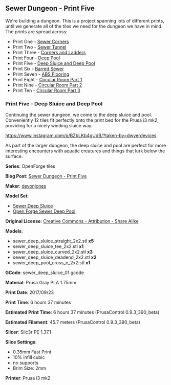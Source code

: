 ## Sewer Dungeon - Print Five

We're building a dungeon. This is a project spanning lots of different prints, until
we generate all of the tiles we need for the dungeon we have in mind. The prints
are spread across:

 - Print One - [Sewer Corners](http://www.dwyerdevices.com/2017/09/24/sewer-dungeon-print-one/)
 - Print Two - [Sewer Tunnel](http://www.dwyerdevices.com/2017/09/24/sewer-dungeon-print-two/)
 - Print Three - [Corners and Ladders](http://www.dwyerdevices.com/2017/09/24/sewer-dungeon-print-three/)
 - Print Four - [Deep Pool](http://www.dwyerdevices.com/2017/09/24/sewer-dungeon-print-4/)
 - Print Five - [Deep Sluice and Deep Pool](http://www.dwyerdevices.com/2017/09/29/sewer-dungeon-print-five/)
 - Print Six - [Barred Sewer](http://www.dwyerdevices.com/2017/09/29/sewer-dungeon-print-six/)
 - Print Seven - [ABS Flooring](http://www.dwyerdevices.com/2017/09/29/sewer-dungeon-print-seven/)
 - Print Eight - [Circular Room Part 1](http://www.dwyerdevices.com/2017/10/02/sewer-dungeon-print-eight/)
 - Print Nine - [Circular Room Part 2](http://www.dwyerdevices.com/2017/10/03/sewer-dungeon-print-nine/)
 - Print Ten - [Circular Room Part 3](http://www.dwyerdevices.com/2017/10/05/sewer-dungeon-print-ten/)

### Print Five - Deep Sluice and Deep Pool

Continuing the sewer dungeon, we come to the deep sluice and pool. Conveniently 12 tiles fit perfectly
onto the print bed for the Prusa i3 mk2, providing for a nicely winding sluice way. 

https://www.instagram.com/p/BZbLKb4gUdB/?taken-by=dwyerdevices


As part of the larger dungeon, the deep sluice and pool are perfect for more interesting encounters
with aquatic creatures and things that lurk below the surface.


**Series**: OpenForge tiles

**Blog Post**: [Sewer Dungeon - Print Five](http://www.dwyerdevices.com/2017/09/29/sewer-dungeon-print-five/)

**Maker**: [devonjones](https://www.thingiverse.com/devonjones)

**Model Set**: 
 
 - [Sewer Deep Sluice](https://www.thingiverse.com/thing:988413)
 - [Open Forge Sewer Deep Pool](https://www.thingiverse.com/thing:979839)

**Original License**: [Creative Commons - Attribution - Share Alike](http://creativecommons.org/licenses/by-sa/3.0/)

**Models**:

 - sewer_deep_sluice_straight_2x2.stl **x5**
 - sewer_deep_sluice_tee_2x2.stl **x1**
 - sewer_deep_sluice_curved_2x2.stl **x3**
 - sewer_deep_sluice_deadend_2x2.stl **x2**
 - sewer_deep_pool_cross_e_2x2.stl **x1**

**GCode**: sewer_deep_sluice_01.gcode

**Material**: Prusa Gray PLA 1.75mm

**Print Date**: 2017/09/23

**Print Time**: 6 hours 37 minutes

**Estimated Print Time**: 6 hours 37 minutes (PrusaControl 0.9.3_390_beta)

**Estimated Filament**: 45.7 meters (PrusaControl  0.9.3_390_beta)

**Slicer**: Slic3r PE 1.37.1

**Slice Settings**:

 - 0.35mm Fast Print
 - 10% infill cubic
 - no supports
 - Brim Size: 2mm

**Printer**: Prusa i3 mk2